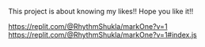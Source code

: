 This project is about knowing my likes!! 
Hope you like it!!

https://replit.com/@RhythmShukla/markOne?v=1
https://replit.com/@RhythmShukla/markOne?v=1#index.js
